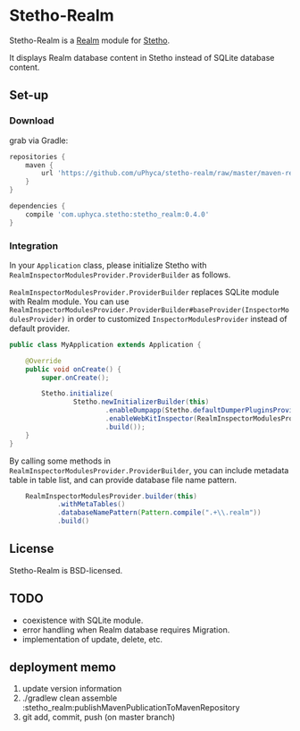 # Stetho-Realm

Stetho-Realm is a [Realm](https://realm.io/) module for [Stetho](https://facebook.github.io/stetho).

It displays Realm database content in Stetho instead of SQLite database content.

## Set-up

### Download
grab via Gradle:
```groovy
repositories {
    maven {
        url 'https://github.com/uPhyca/stetho-realm/raw/master/maven-repo'
    }
}

dependencies {
    compile 'com.uphyca.stetho:stetho_realm:0.4.0'
}
```

### Integration
In your `Application` class, please initialize Stetho with `RealmInspectorModulesProvider.ProviderBuilder` as follows.

`RealmInspectorModulesProvider.ProviderBuilder` replaces SQLite module with Realm module.
You can use `RealmInspectorModulesProvider.ProviderBuilder#baseProvider(InspectorModulesProvider)`
in order to customized `InspectorModulesProvider` instead of default provider.

```java
public class MyApplication extends Application {

    @Override
    public void onCreate() {
        super.onCreate();

        Stetho.initialize(
                Stetho.newInitializerBuilder(this)
                        .enableDumpapp(Stetho.defaultDumperPluginsProvider(this))
                        .enableWebKitInspector(RealmInspectorModulesProvider.builder(this).build())
                        .build());
    }
}
```

By calling some methods in `RealmInspectorModulesProvider.ProviderBuilder`,
you can include metadata table in table list, and can provide database file name pattern.

```java
    RealmInspectorModulesProvider.builder(this)
            .withMetaTables()
            .databaseNamePattern(Pattern.compile(".+\\.realm"))
            .build()
```

## License
Stetho-Realm is BSD-licensed.

## TODO

* coexistence with SQLite module.
* error handling when Realm database requires Migration.
* implementation of update, delete, etc.

## deployment memo

1. update version information
2. ./gradlew clean assemble :stetho_realm:publishMavenPublicationToMavenRepository
3. git add, commit, push (on master branch)